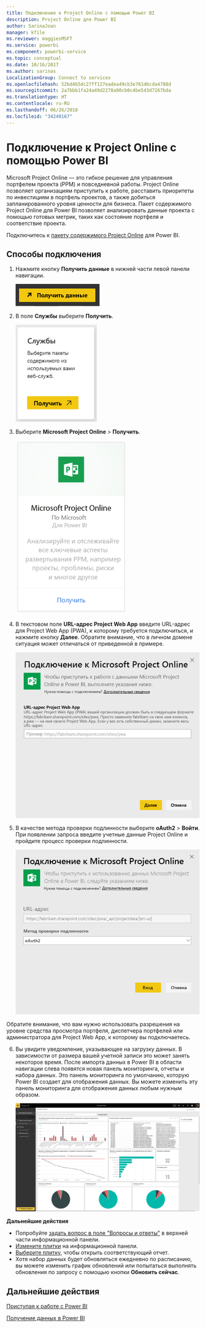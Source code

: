 ```yaml
---
title: Подключение к Project Online с помощью Power BI
description: Project Online для Power BI
author: SarinaJoan
manager: kfile
ms.reviewer: maggiesMSFT
ms.service: powerbi
ms.component: powerbi-service
ms.topic: conceptual
ms.date: 10/16/2017
ms.author: sarinas
LocalizationGroup: Connect to services
ms.openlocfilehash: 52bd4b5dc27ff127eadea49cb3e761d6cda4788d
ms.sourcegitcommit: 2a7bbb1fa24a49d2278a90cb0c4be543d7267bda
ms.translationtype: HT
ms.contentlocale: ru-RU
ms.lasthandoff: 06/26/2018
ms.locfileid: "34249167"
---
```

# <a name="connect-to-project-online-with-power-bi"></a>Подключение к Project Online с помощью Power BI
Microsoft Project Online — это гибкое решение для управления портфелем проекта (PPM) и повседневной работы. Project Online позволяет организациям приступить к работе, расставить приоритеты по инвестициям в портфель проектов, а также добиться запланированного уровня ценности для бизнеса. Пакет содержимого Project Online для Power BI позволяет анализировать данные проекта с помощью готовых метрик, таких как состояние портфеля и соответствие проекта.

Подключитесь к [пакету содержимого Project Online](https://app.powerbi.com/getdata/services/project-online) для Power BI.

## <a name="how-to-connect"></a>Способы подключения
1. Нажмите кнопку **Получить данные** в нижней части левой панели навигации.
   
    ![](media/service-connect-to-project-online/getdata.png)
2. В поле **Службы** выберите **Получить**.
   
   ![](media/service-connect-to-project-online/services.png)
3. Выберите **Microsoft Project Online** \> **Получить**.
   
   ![](media/service-connect-to-project-online/mproject.png)
4. В текстовом поле **URL-адрес Project Web App** введите URL-адрес для Project Web App (PWA), к которому требуется подключиться, и нажмите кнопку **Далее**. Обратите внимание, что в личном домене ситуация может отличаться от приведенной в примере.
   
    ![](media/service-connect-to-project-online/params.png)
5. В качестве метода проверки подлинности выберите **oAuth2** \> **Войти**. При появлении запроса введите учетные данные Project Online и пройдите процесс проверки подлинности.
   
    ![](media/service-connect-to-project-online/creds.png)
    
Обратите внимание, что вам нужно использовать разрешения на уровне средства просмотра портфеля, диспетчера портфелей или администратора для Project Web App, к которому вы подключаетесь.

6. Вы увидите уведомление, указывающее на загрузку данных. В зависимости от размера вашей учетной записи это может занять некоторое время. После импорта данных в Power BI в области навигации слева появятся новая панель мониторинга, отчеты и набора данных. Это панель мониторинга по умолчанию, которую Power BI создает для отображения данных. Вы можете изменить эту панель мониторинга для отображения данных любым нужным образом.
   
   ![](media/service-connect-to-project-online/dashboard2.png)

**Дальнейшие действия**

* Попробуйте [задать вопрос в поле "Вопросы и ответы"](power-bi-q-and-a.md) в верхней части информационной панели.
* [Измените плитки](service-dashboard-edit-tile.md) на информационной панели.
* [Выберите плитку](service-dashboard-tiles.md), чтобы открыть соответствующий отчет.
* Хотя набор данных будет обновляться ежедневно по расписанию, вы можете изменить график обновлений или попытаться выполнять обновления по запросу с помощью кнопки **Обновить сейчас**.

## <a name="next-steps"></a>Дальнейшие действия
[Приступая к работе с Power BI](service-get-started.md)

[Получение данных в Power BI](service-get-data.md)

